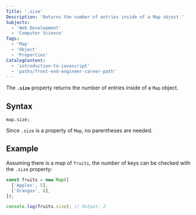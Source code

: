 ```yaml
---
Title: '.size'
Description: 'Returns the number of entries inside of a Map object.'
Subjects:
  - 'Web Development'
  - 'Computer Science'
Tags:
  - 'Map'
  - 'Object'
  - 'Properties'
CatalogContent:
  - 'introduction-to-javascript'
  - 'paths/front-end-engineer-career-path'
---
```


The **`.size`** property returns the number of entries inside of a `Map` object.

## Syntax

```pseudo
map.size;
```

Since `.size` is a property of `Map`, no parentheses are needed.

## Example

Assuming there is a map of `fruits`, the number of keys can be checked with the `.size` property:

```js
const fruits = new Map([
  ['Apples', 5],
  ['Oranges', 8],
]);

console.log(fruits.size); // Output: 2
```
